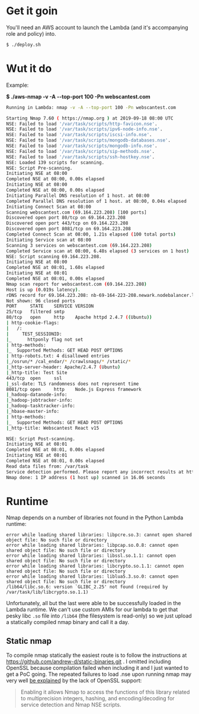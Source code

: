 # Get it goin
You'll need an AWS account to launch the Lambda (and it's accompanying role and policy) into.

```bash
$ ./deploy.sh
```

# Wut it do
Example:

**$ ./aws-nmap -v -A --top-port 100 -Pn webscantest.com**
```bash
Running in Lambda: nmap -v -A --top-port 100 -Pn webscantest.com

Starting Nmap 7.60 ( https://nmap.org ) at 2019-09-18 08:00 UTC
NSE: Failed to load '/var/task/scripts/http-favicon.nse'.
NSE: Failed to load '/var/task/scripts/ipv6-node-info.nse'.
NSE: Failed to load '/var/task/scripts/iscsi-info.nse'.
NSE: Failed to load '/var/task/scripts/mongodb-databases.nse'.
NSE: Failed to load '/var/task/scripts/mongodb-info.nse'.
NSE: Failed to load '/var/task/scripts/sip-methods.nse'.
NSE: Failed to load '/var/task/scripts/ssh-hostkey.nse'.
NSE: Loaded 139 scripts for scanning.
NSE: Script Pre-scanning.
Initiating NSE at 08:00
Completed NSE at 08:00, 0.00s elapsed
Initiating NSE at 08:00
Completed NSE at 08:00, 0.00s elapsed
Initiating Parallel DNS resolution of 1 host. at 08:00
Completed Parallel DNS resolution of 1 host. at 08:00, 0.04s elapsed
Initiating Connect Scan at 08:00
Scanning webscantest.com (69.164.223.208) [100 ports]
Discovered open port 80/tcp on 69.164.223.208
Discovered open port 443/tcp on 69.164.223.208
Discovered open port 8081/tcp on 69.164.223.208
Completed Connect Scan at 08:00, 1.21s elapsed (100 total ports)
Initiating Service scan at 08:00
Scanning 3 services on webscantest.com (69.164.223.208)
Completed Service scan at 08:00, 6.48s elapsed (3 services on 1 host)
NSE: Script scanning 69.164.223.208.
Initiating NSE at 08:00
Completed NSE at 08:01, 1.60s elapsed
Initiating NSE at 08:01
Completed NSE at 08:01, 0.00s elapsed
Nmap scan report for webscantest.com (69.164.223.208)
Host is up (0.019s latency).
rDNS record for 69.164.223.208: nb-69-164-223-208.newark.nodebalancer.linode.com
Not shown: 96 closed ports
PORT     STATE    SERVICE VERSION
25/tcp   filtered smtp
80/tcp   open     http    Apache httpd 2.4.7 ((Ubuntu))
| http-cookie-flags:
|   /:
|     TEST_SESSIONID:
|_      httponly flag not set
| http-methods:
|_  Supported Methods: GET HEAD POST OPTIONS
| http-robots.txt: 4 disallowed entries
|_/osrun/* /cal_endar/* /crawlsnags/* /static/*
|_http-server-header: Apache/2.4.7 (Ubuntu)
|_http-title: Test Site
443/tcp  open     ssl
|_ssl-date: TLS randomness does not represent time
8081/tcp open     http    Node.js Express framework
|_hadoop-datanode-info:
|_hadoop-jobtracker-info:
|_hadoop-tasktracker-info:
|_hbase-master-info:
| http-methods:
|_  Supported Methods: GET HEAD POST OPTIONS
|_http-title: Webscantest React v15

NSE: Script Post-scanning.
Initiating NSE at 08:01
Completed NSE at 08:01, 0.00s elapsed
Initiating NSE at 08:01
Completed NSE at 08:01, 0.00s elapsed
Read data files from: /var/task
Service detection performed. Please report any incorrect results at https://nmap.org/submit/ .
Nmap done: 1 IP address (1 host up) scanned in 16.06 seconds
```


# Runtime
Nmap depends on a number of libraries not found in the Python Lambda runtime:

```
error while loading shared libraries: libpcre.so.3: cannot open shared object file: No such file or directory
error while loading shared libraries: libpcap.so.0.8: cannot open shared object file: No such file or directory
error while loading shared libraries: libssl.so.1.1: cannot open shared object file: No such file or directory
error while loading shared libraries: libcrypto.so.1.1: cannot open shared object file: No such file or directory
error while loading shared libraries: liblua5.3.so.0: cannot open shared object file: No such file or directory
/lib64/libc.so.6: version `GLIBC_2.25' not found (required by /var/task/lib/libcrypto.so.1.1)
```

Unfortunately, all but the last were able to be successfully loaded in the Lambda runtime. We can't use custom AMIs
for our lambda to get that pesky libc `.so` file into `/lib64` (the filesystem is read-only) so we just upload a statically
compiled nmap binary and call it a day. 

## Static nmap
To compile nmap statically the easiest route is to follow the instructions at https://github.com/andrew-d/static-binaries.git . I omitted including OpenSSL because compilation failed when including it and I just wanted to get a PoC going. The repeated failures to load .nse upon running nmap may very well [be explained](https://subscription.packtpub.com/book/networking_and_servers/9781849517485/1/ch01lvl1sec10/compiling-nmap-from-source-code) by the lack of OpenSSL support:

> Enabling it allows Nmap to access the functions of this library related to multiprecision integers, hashing, and encoding/decoding for service detection and Nmap NSE scripts.
